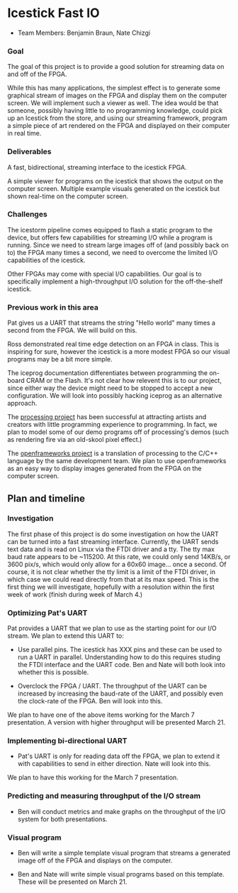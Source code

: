 # Icestick Fast IO

* Team Members: Benjamin Braun, Nate Chizgi

### Goal

The goal of this project is to provide a good solution for streaming data on and off of the FPGA. 

While this has many applications, the simplest effect is to generate some graphical stream of images on the FPGA and display them on the computer screen. We will implement such a viewer as well. The idea would be that someone, possibly having little to no programming knowledge, could pick up an Icestick from the store, and using our streaming framework, program a simple piece of art rendered on the FPGA and displayed on their computer in real time.

### Deliverables

A fast, bidirectional, streaming interface to the icestick FPGA.

A simple viewer for programs on the icestick that shows the output on the computer screen. Multiple
example visuals generated on the icestick but shown real-time on the computer screen.

### Challenges

The icestorm pipeline comes equipped to flash a static program to the device,
but offers few capabilities for streaming I/O while a program is running. Since
we need to stream large images off of (and possibly back on to) the FPGA many times
a second, we need to overcome the limited I/O capabilities of the icestick.

Other FPGAs may come with special I/O capabilities. Our goal is to specifically
implement a high-throughput I/O solution for the off-the-shelf icestick.

### Previous work in this area

Pat gives us a UART that streams the string "Hello world" many times a second from the FPGA. We will build on this.

Ross demonstrated real time edge detection on an FPGA in class. This is inspiring for sure, however the icestick is a more modest FPGA so our visual programs may be a bit more simple.

The iceprog documentation differentiates between programming the on-board CRAM or the Flash. It's not clear how relevent this is to our project, since either way the device might need to be stopped to accept a new configuration. We will look into possibly hacking iceprog as an alternative approach.

The [processing project](www.processing.org) has been successful at attracting
artists and creators with little programming experience to programming. In
fact, we plan to model some of our demo programs off of processing's demos
(such as rendering fire via an old-skool pixel effect.)

The [openframeworks project](openframeworks.cc) is a translation of processing to the C/C++ language by the same development team. We plan to use openframeworks as an easy way to display images generated from the FPGA on the computer screen.

## Plan and timeline

### Investigation

The first phase of this project is do some investigation on how the UART can be turned into a fast streaming interface. Currently, the UART sends text data and is read on Linux via the FTDI driver and a tty. The tty max baud rate appears to be ~115200. At this rate, we could only send 14KB/s, or 3600 pix/s, which would only allow for a 60x60 image... once a second. Of course, it is not clear whether the tty limit is a limit of the FTDI driver, in which case we could read directly from that at its max speed. This is the first thing we will investigate, hopefully with a resolution within the first week of work (finish during week of March 4.)

### Optimizing Pat's UART

Pat provides a UART that we plan to use as the starting point for our I/O
stream. We plan to extend this UART to:

* Use parallel pins. The icestick has XXX pins and these can be used to run a
UART in parallel. Understanding how to do this requires studing the FTDI
interface and the UART code. Ben and Nate will both look into whether this is
possible.

* Overclock the FPGA / UART. The throughput of the UART can be increased by increasing
the baud-rate of the UART, and possibly even the clock-rate of the FPGA. Ben will look into this. 

We plan to have one of the above items working for the March 7 presentation.
A version with higher throughput will be presented March 21.

### Implementing bi-directional UART

* Pat's UART is only for reading data off the FPGA, we plan to extend it with
capabilities to send in either direction. Nate will look into this.

We plan to have this working for the March 7 presentation.

### Predicting and measuring throughput of the I/O stream

* Ben will conduct metrics and make graphs on the throughput of the I/O system
for both presentations.

### Visual program

* Ben will write a simple template visual program that streams a generated
image off of the FPGA and displays on the computer.

* Ben and Nate will write simple visual programs based on this template. These
will be presented on March 21.

